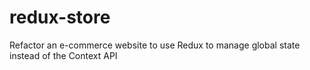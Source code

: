 # redux-store
Refactor an e-commerce website to use Redux to manage global state instead of the Context API
